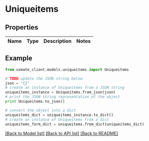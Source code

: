 # Uniqueitems


## Properties
Name | Type | Description | Notes
------------ | ------------- | ------------- | -------------

## Example

```python
from uxmate_client.models.uniqueitems import Uniqueitems

# TODO update the JSON string below
json = "{}"
# create an instance of Uniqueitems from a JSON string
uniqueitems_instance = Uniqueitems.from_json(json)
# print the JSON string representation of the object
print Uniqueitems.to_json()

# convert the object into a dict
uniqueitems_dict = uniqueitems_instance.to_dict()
# create an instance of Uniqueitems from a dict
uniqueitems_form_dict = uniqueitems.from_dict(uniqueitems_dict)
```
[[Back to Model list]](../README.md#documentation-for-models) [[Back to API list]](../README.md#documentation-for-api-endpoints) [[Back to README]](../README.md)



